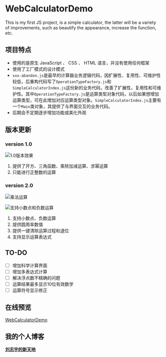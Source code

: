 # WebCalculatorDemo
This is my first JS project, is a simple calculator, the latter will be a variety of improvements, such as beautify the appearance, increase the function, etc.

## 项目特点
* 使用的是原生 JavaScript 、 CSS 、 HTML 语言，并没有使用任何框架
* 使用了工厂模式的设计模式
* `xxx-abandon.js`是最早的计算器业务逻辑代码，因扩展性、复用性、可维护性较低，后重构代码写了`OperationTypeFactory.js`和`SimpleCalculatorIndex.js`这份新的业务代码，改善了扩展性，复用性和可维护性。其中`OperationTypeFactory.js`是运算类型对象代码，以后如果想增加运算类型，可在此增加对应运算类型对象。`SimpleCalculatorIndex.js`主要有一个`Main`类对象，其提供了与界面交互的业务代码。
* 后期会不定期逐步增加功能或美化外观

## 版本更新
### version 1.0

![1.0版本效果](http://ww1.sinaimg.cn/large/7b6c9535ly1fi2c2bh5c3g209u0bie83.gif)

1. 提供了开方、三角函数、乘除加减运算、求幂运算
2. 只能进行正整数的运算

### version 2.0

![乘法运算](http://ww1.sinaimg.cn/large/7b6c9535gy1fiddesarljg20rs0e8u0x.gif)

![支持小数点和负数运算](http://ww1.sinaimg.cn/large/7b6c9535gy1fiddj6nzaxg20rs0e8npe.gif)

1. 支持小数点、负数运算
2. 提供圆周率数值
3. 提供一键清除运算过程和退位
4. 支持显示运算表达式


## TO-DO

- [ ] 增加科学计算界面
- [ ] 增加多表达式计算
- [ ] 解决浮点数不精确的问题
- [ ] 运算结果最多显示10位有效数学
- [ ] 运算符号显示修正

## 在线预览
[WebCalculatorDemo](http://barryliu1995.studio/WebCalculatorDemo/index.html)


## 我的个人博客
**[刘志宇的新天地](http://barryliu1995.studio/)**
